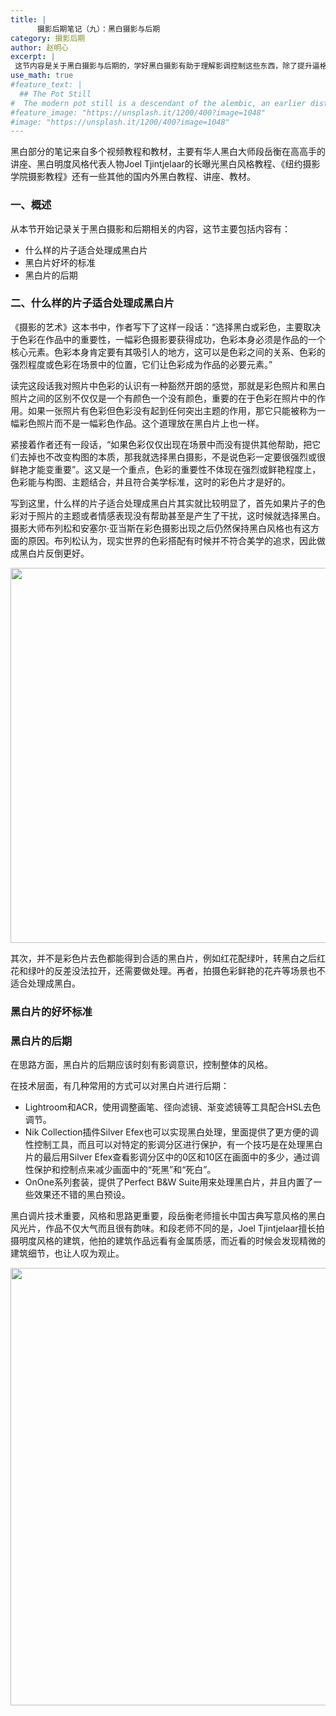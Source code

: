 ```yaml
---
title: |
      摄影后期笔记（九）：黑白摄影与后期
category: 摄影后期
author: 赵明心
excerpt: |
 这节内容是关于黑白摄影与后期的，学好黑白摄影有助于理解影调控制这些东西，除了提升逼格，更重要的是增强后期调性调节的基础。
use_math: true
#feature_text: |
  ## The Pot Still
#  The modern pot still is a descendant of the alembic, an earlier distillation device
#feature_image: "https://unsplash.it/1200/400?image=1048"
#image: "https://unsplash.it/1200/400?image=1048"
---
```

黑白部分的笔记来自多个视频教程和教材，主要有华人黑白大师段岳衡在高高手的讲座、黑白明度风格代表人物Joel Tjintjelaar的长曝光黑白风格教程、《纽约摄影学院摄影教程》还有一些其他的国内外黑白教程、讲座、教材。

### 一、概述
从本节开始记录关于黑白摄影和后期相关的内容，这节主要包括内容有：
- 什么样的片子适合处理成黑白片
- 黑白片好坏的标准
- 黑白片的后期

### 二、什么样的片子适合处理成黑白片
《摄影的艺术》这本书中，作者写下了这样一段话：“选择黑白或彩色，主要取决于色彩在作品中的重要性，一幅彩色摄影要获得成功，色彩本身必须是作品的一个核心元素。色彩本身肯定要有其吸引人的地方，这可以是色彩之间的关系、色彩的强烈程度或色彩在场景中的位置，它们让色彩成为作品的必要元素。”

读完这段话我对照片中色彩的认识有一种豁然开朗的感觉，那就是彩色照片和黑白照片之间的区别不仅仅是一个有颜色一个没有颜色，重要的在于色彩在照片中的作用。如果一张照片有色彩但色彩没有起到任何突出主题的作用，那它只能被称为一幅彩色照片而不是一幅彩色作品。这个道理放在黑白片上也一样。

紧接着作者还有一段话，“如果色彩仅仅出现在场景中而没有提供其他帮助，把它们去掉也不改变构图的本质，那我就选择黑白摄影，不是说色彩一定要很强烈或很鲜艳才能变重要”。这又是一个重点，色彩的重要性不体现在强烈或鲜艳程度上，色彩能与构图、主题结合，并且符合美学标准，这时的彩色片才是好的。

写到这里，什么样的片子适合处理成黑白片其实就比较明显了，首先如果片子的色彩对于照片的主题或者情感表现没有帮助甚至是产生了干扰，这时候就选择黑白。摄影大师布列松和安塞尔·亚当斯在彩色摄影出现之后仍然保持黑白风格也有这方面的原因。布列松认为，现实世界的色彩搭配有时候并不符合美学的追求，因此做成黑白片反倒更好。
<center>
<img src="http://wx2.sinaimg.cn/large/41f56ddcgy1fpbkz8fgm3j219g0pudk8.jpg" width="600px">
</center>

其次，并不是彩色片去色都能得到合适的黑白片，例如红花配绿叶，转黑白之后红花和绿叶的反差没法拉开，还需要做处理。再者，拍摄色彩鲜艳的花卉等场景也不适合处理成黑白。

### 黑白片的好坏标准


### 黑白片的后期
在思路方面，黑白片的后期应该时刻有影调意识，控制整体的风格。

在技术层面，有几种常用的方式可以对黑白片进行后期：
- Lightroom和ACR，使用调整画笔、径向滤镜、渐变滤镜等工具配合HSL去色调节。
- Nik Collection插件Silver Efex也可以实现黑白处理，里面提供了更方便的调性控制工具，而且可以对特定的影调分区进行保护，有一个技巧是在处理黑白片的最后用Silver Efex查看影调分区中的0区和10区在画面中的多少，通过调性保护和控制点来减少画面中的“死黑”和“死白”。
- OnOne系列套装，提供了Perfect B&W Suite用来处理黑白片，并且内置了一些效果还不错的黑白预设。

黑白调片技术重要，风格和思路更重要，段岳衡老师擅长中国古典写意风格的黑白风光片，作品不仅大气而且很有韵味。和段老师不同的是，Joel Tjintjelaar擅长拍摄明度风格的建筑，他拍的建筑作品远看有金属质感，而近看的时候会发现精微的建筑细节，也让人叹为观止。

<center>
<img src="http://wx2.sinaimg.cn/large/41f56ddcgy1fpbldj6j82j21jk0gjjvs.jpg" width="700px">
</center>
